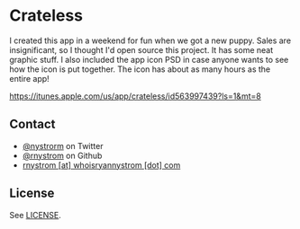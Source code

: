 Crateless
===

I created this app in a weekend for fun when we got a new puppy. Sales are insignificant, so I thought I'd open source this project. It has some neat graphic stuff. I also included the app icon PSD in case anyone wants to see how the icon is put together. The icon has about as many hours as the entire app!

https://itunes.apple.com/us/app/crateless/id563997439?ls=1&mt=8

## Contact

* [@nystrorm](https://twitter.com/_ryannystrom) on Twitter
* [@rnystrom](https://github.com/rnystrom) on Github
* <a href="mailTo:rnystrom@whoisryannystrom.com">rnystrom [at] whoisryannystrom [dot] com</a>

## License

See [LICENSE](https://github.com/rnystrom/Crateless/blob/master/LICENSE).